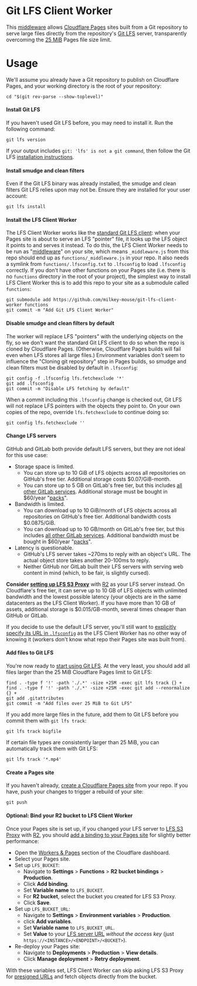 # Git LFS Client Worker

This [middleware](https://developers.cloudflare.com/pages/platform/functions/middleware/) allows [Cloudflare Pages](https://pages.cloudflare.com/) sites built from a Git repository to serve large files directly from the repository's [Git LFS](https://git-lfs.com/) server, transparently overcoming the [25 MiB](https://developers.cloudflare.com/pages/platform/limits/#file-size) Pages file size limit.

# Usage

We'll assume you already have a Git repository to publish on Cloudflare Pages, and your working directory is the root of your repository:

    cd "$(git rev-parse --show-toplevel)"


#### Install Git LFS

If you haven't used Git LFS before, you may need to install it. Run the following command:

    git lfs version

If your output includes `git: 'lfs' is not a git command`, then follow the Git LFS [installation instructions](https://github.com/git-lfs/git-lfs#installing).

#### Install smudge and clean filters

Even if the Git LFS binary was already installed, the smudge and clean filters Git LFS relies upon may not be. Ensure they are installed for your user account:

    git lfs install


#### Install the LFS Client Worker

The LFS Client Worker works like the [standard Git LFS client](https://git-lfs.com/): when your Pages site is about to serve an LFS "pointer" file, it looks up the LFS object it points to and serves it instead. To do this, the LFS Client Worker needs to be run as "[middleware](https://developers.cloudflare.com/pages/platform/functions/middleware/)" on your site, which means `_middleware.js` from this repo should end up as `functions/_middleware.js` in your repo. It also needs a symlink from `functions/.lfsconfig.txt` to `.lfsconfig` to load `.lfsconfig` correctly. If you don't have other functions on your Pages site (i.e. there is no `functions` directory in the root of your project), the simplest way to install LFS Client Worker this is to add this repo to your site as a submodule called `functions`:

    git submodule add https://github.com/milkey-mouse/git-lfs-client-worker functions
    git commit -m "Add Git LFS Client Worker"


#### Disable smudge and clean filters by default

The worker will replace LFS "pointers" with the underlying objects on the fly, so we don't want the standard Git LFS client to do so when the repo is cloned by Cloudflare Pages. (Otherwise, Cloudflare Pages builds will fail even when LFS stores all large files.) Environment variables don't seem to influence the "Cloning git repository" step in Pages builds, so smudge and clean filters must be disabled by default in `.lfsconfig`:

    git config -f .lfsconfig lfs.fetchexclude '*'
    git add .lfsconfig
    git commit -m "Disable LFS fetching by default"

When a commit including this `.lfsconfig` change is checked out, Git LFS will not replace LFS pointers with the objects they point to. On your own copies of the repo, override `lfs.fetchexclude` to continue doing so:

    git config lfs.fetchexclude ''

#### Change LFS servers

GitHub and GitLab both provide default LFS servers, but they are not ideal for this use case:

- Storage space is limited.
  - You can store up to 10 GiB of LFS objects across all repositories on GitHub's free tier. Additional storage costs $0.07/GiB-month.
  - You can store up to 5 GB on GitLab's free tier, but this includes [all other GitLab services](https://about.gitlab.com/pricing/faq-paid-storage-transfer/#q-what-constitutes-storage-usage). Additional storage must be bought in $60/year "[packs](https://about.gitlab.com/pricing/faq-paid-storage-transfer/#purchasing-additional-storage-and-transfer)".
- Bandwidth is limited.
  - You can download up to 10 GiB/month of LFS objects across all repositories on GitHub's free tier. Additional bandwidth costs $0.0875/GiB.
  - You can download up to 10 GB/month on GitLab's free tier, but this includes [all other GitLab services](https://about.gitlab.com/pricing/faq-paid-storage-transfer/#q-what-constitutes-transfer-usage). Additional bandwidth must be bought in $60/year "[packs](https://about.gitlab.com/pricing/faq-paid-storage-transfer/#purchasing-additional-storage-and-transfer)".
- Latency is questionable.
  - GitHub's LFS server takes ~270ms to reply with an object's URL. The actual object store takes another 20-100ms to reply.
  - Neither GitHub nor GitLab built their LFS servers with serving web content in mind (which, to be fair, is slightly cursed).

**Consider [setting up LFS S3 Proxy](https://github.com/milkey-mouse/git-lfs-s3-proxy)** with [R2](https://developers.cloudflare.com/r2) as your LFS server instead. On Cloudflare's free tier, it can serve up to 10 GB of LFS objects with unlimited bandwidth and the lowest possible latency (your objects are in the same datacenters as the LFS Client Worker). If you have more than 10 GB of assets, additional storage is $0.015/GB-month, several times cheaper than GitHub or GitLab.

If you decide to use the default LFS server, you'll still want to [explicitly specify its URL in `.lfsconfig`](https://github.com/milkey-mouse/git-lfs-s3-proxy#private-repo) as the LFS Client Worker has no other way of knowing it (workers don't know what repo their Pages site was built from).

#### Add files to Git LFS

You're now ready to [start using Git LFS](https://github.com/git-lfs/git-lfs#example-usage). At the very least, you should add all files larger than the 25 MiB Cloudflare Pages limit to Git LFS:

    find . -type f '!' -path './.*' -size +25M -exec git lfs track {} +
    find . -type f '!' -path './.*' -size +25M -exec git add --renormalize {} +
    git add .gitattributes
    git commit -m "Add files over 25 MiB to Git LFS"

If you add more large files in the future, add them to Git LFS before you commit them with `git lfs track`:

    git lfs track bigfile

If certain file types are consistently larger than 25 MiB, you can automatically track them with Git LFS:

    git lfs track '*.mp4'


#### Create a Pages site

If you haven't already, [create a Cloudflare Pages site](https://developers.cloudflare.com/pages/get-started/guide/) from your repo. If you have, push your changes to trigger a rebuild of your site:

    git push


#### Optional: Bind your R2 bucket to LFS Client Worker

Once your Pages site is set up, if you changed your LFS server to [LFS S3 Proxy](https://github.com/milkey-mouse/git-lfs-s3-proxy) with [R2](https://developers.cloudflare.com/r2), you should [add a binding to your Pages site](https://developers.cloudflare.com/pages/platform/functions/bindings/#r2-buckets) for slightly better performance:

- Open the [Workers & Pages](https://dash.cloudflare.com/?to=/:account/pages) section of the Cloudflare dashboard.
- Select your Pages site.
- Set up `LFS_BUCKET`:
  - Navigate to **Settings** > **Functions** > **R2 bucket bindings** > **Production**.
  - Click **Add binding**.
  - Set **Variable name** to `LFS_BUCKET`.
  - For **R2 bucket**, select the bucket you created for LFS S3 Proxy.
  - Click **Save**.
- Set up `LFS_BUCKET_URL`:
  - Navigate to **Settings** > **Environment variables** > **Production**.
  - click **Add variables**.
  - Set **Variable name** to `LFS_BUCKET_URL`.
  - Set **Value** to your [LFS server URL](https://github.com/milkey-mouse/git-lfs-s3-proxy#find-your-lfs-server-url) *without the access key* (just `https://<INSTANCE>/<ENDPOINT>/<BUCKET>`).
- Re-deploy your Pages site:
  - Navigate to **Deployments** > **Production** > **View details**.
  - Click **Manage deployment** > **Retry deployment**.

With these variables set, LFS Client Worker can skip asking LFS S3 Proxy for [presigned URLs](https://developers.cloudflare.com/r2/api/s3/presigned-urls/) and fetch objects directly from the bucket.
